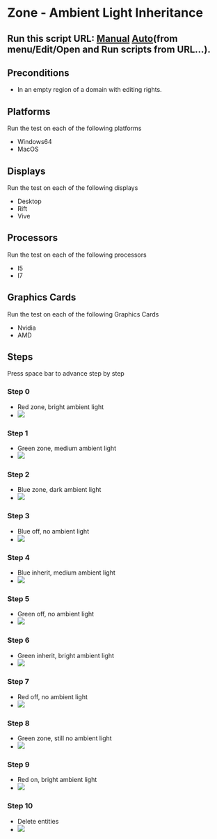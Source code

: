 # Zone - Ambient Light Inheritance
## Run this script URL: [Manual](./test.js?raw=true)   [Auto](./testAuto.js?raw=true)(from menu/Edit/Open and Run scripts from URL...).

## Preconditions
- In an empty region of a domain with editing rights.

## Platforms
Run the test on each of the following platforms
 - Windows64
 - MacOS
## Displays
Run the test on each of the following displays
 - Desktop
 - Rift
 - Vive
## Processors
Run the test on each of the following processors
 - I5
 - I7
## Graphics Cards
Run the test on each of the following Graphics Cards
 - Nvidia
 - AMD
## Steps
Press space bar to advance step by step

### Step 0
- Red zone, bright ambient light
- ![](./ExpectedImage_00000.png)
### Step 1
- Green zone, medium ambient light
- ![](./ExpectedImage_00001.png)
### Step 2
- Blue zone, dark ambient light
- ![](./ExpectedImage_00002.png)
### Step 3
- Blue off,  no ambient light
- ![](./ExpectedImage_00003.png)
### Step 4
- Blue inherit, medium ambient light
- ![](./ExpectedImage_00004.png)
### Step 5
- Green off,  no ambient light
- ![](./ExpectedImage_00005.png)
### Step 6
- Green inherit, bright ambient light
- ![](./ExpectedImage_00006.png)
### Step 7
- Red off,  no ambient light
- ![](./ExpectedImage_00007.png)
### Step 8
- Green zone, still no ambient light
- ![](./ExpectedImage_00008.png)
### Step 9
- Red on, bright ambient light
- ![](./ExpectedImage_00009.png)
### Step 10
- Delete entities
- ![](./ExpectedImage_00010.png)
